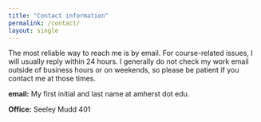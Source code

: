 ```yaml
---
title: "Contact information"
permalink: /contact/
layout: single
---
```


The most reliable way to reach me is by email. For course-related issues, I will usually reply within 24 hours. I generally do not check my work email outside of business hours or on weekends, so please be patient if you contact me at those times.

**email:** My first initial and last name at amherst dot edu.

**Office:** Seeley Mudd 401
